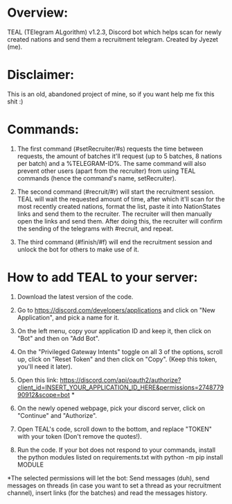 # Overview:
TEAL (TElegram ALgorithm) v1.2.3, Discord bot which helps scan for newly created nations and send them a recruitment telegram. Created by Jyezet (me).

# Disclaimer:
This is an old, abandoned project of mine, so if you want help me fix this shit :)

# Commands:
1. The first command (#setRecruiter/#s) requests the time between requests, the amount of batches it'll request (up to 5 batches, 8 nations per batch) and a %TELEGRAM-ID%. The same command will also prevent other users (apart from the recruiter) from using TEAL commands (hence the command's name, setRecruiter).

2. The second command (#recruit/#r) will start the recruitment session. TEAL will wait the requested amount of time, after which it'll scan for the most recently created nations, format the list, paste it into NationStates links and send them to the recruiter. The recruiter will then manually open the links and send them. After doing this, the recruiter will confirm the sending of the telegrams with #recruit, and repeat.

3. The third command (#finish/#f) will end the recruitment session and unlock the bot for others to make use of it.
# How to add TEAL to your server:
1. Download the latest version of the code.

2. Go to https://discord.com/developers/applications and click on "New Application", and pick a name for it.

3. On the left menu, copy your application ID and keep it, then click on "Bot" and then on "Add Bot".

4. On the "Privileged Gateway Intents" toggle on all 3 of the options, scroll up, click on "Reset Token" and then click on "Copy". (Keep this token, you'll need it later).

5. Open this link: https://discord.com/api/oauth2/authorize?client_id=INSERT_YOUR_APPLICATION_ID_HERE&permissions=274877990912&scope=bot *

6. On the newly opened webpage, pick your discord server, click on "Continue" and "Authorize".

7. Open TEAL's code, scroll down to the bottom, and replace "TOKEN" with your token (Don't remove the quotes!).

8. Run the code. If your bot does not respond to your commands, install the python modules listed on requirements.txt with python -m pip install MODULE

*The selected permissions will let the bot: Send messages (duh), send messages on threads (in case you want to set a thread as your recruitment channel), insert links (for the batches) and read the messages history.
